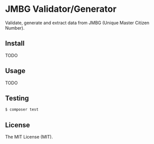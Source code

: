 # JMBG Validator/Generator

Validate, generate and extract data from JMBG (Unique Master Citizen Number).

## Install

TODO

## Usage

TODO

## Testing

``` bash
$ composer test
```

## License

The MIT License (MIT).
